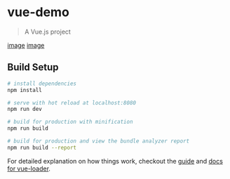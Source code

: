 # vue-demo

> A Vue.js project

[image](https://raw.githubusercontent.com/JaxBBLL/vue-admin-elementUI/task/preview/1.png)
[image](https://raw.githubusercontent.com/JaxBBLL/vue-admin-elementUI/task/preview/2.png)

## Build Setup

``` bash
# install dependencies
npm install

# serve with hot reload at localhost:8080
npm run dev

# build for production with minification
npm run build

# build for production and view the bundle analyzer report
npm run build --report
```

For detailed explanation on how things work, checkout the [guide](http://vuejs-templates.github.io/webpack/) and [docs for vue-loader](http://vuejs.github.io/vue-loader).
